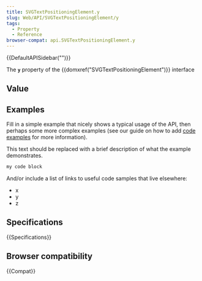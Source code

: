 ```yaml
---
title: SVGTextPositioningElement.y
slug: Web/API/SVGTextPositioningElement/y
tags:
  - Property
  - Reference
browser-compat: api.SVGTextPositioningElement.y
---
```

{{DefaultAPISidebar("")}}

The **`y`** property of the {{domxref("SVGTextPositioningElement")}} interface 

## Value



## Examples

Fill in a simple example that nicely shows a typical usage of the API, then perhaps some more complex examples (see our guide on how to add [code examples](/en-US/docs/MDN/Contribute/Structures/Code_examples) for more information).

This text should be replaced with a brief description of what the example demonstrates.

```js
my code block
```

And/or include a list of links to useful code samples that live elsewhere:

*   x
*   y
*   z

## Specifications

{{Specifications}}

## Browser compatibility

{{Compat}}


